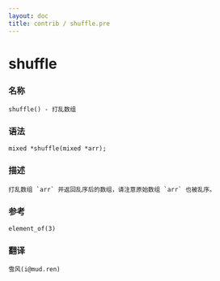 ```yaml
---
layout: doc
title: contrib / shuffle.pre
---
```

# shuffle

### 名称

    shuffle() - 打乱数组

### 语法

    mixed *shuffle(mixed *arr);

### 描述

    打乱数组 `arr` 并返回乱序后的数组，请注意原始数组 `arr` 也被乱序。

### 参考

    element_of(3)

### 翻译 ###

    雪风(i@mud.ren)
